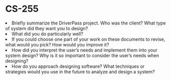 # CS-255

<li>Briefly summarize the DriverPass project. Who was the client? What type of system did they want you to design?</li>
<li>What did you do particularly well?</li>
<li>If you could choose one part of your work on these documents to revise, what would you pick? How would you improve it?</li>
<li>How did you interpret the user’s needs and implement them into your system design? Why is it so important to consider the user’s needs when designing?</li>
<li>How do you approach designing software? What techniques or strategies would you use in the future to analyze and design a system?</li>
